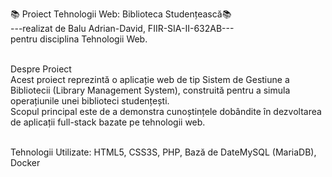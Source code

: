 📚 Proiect Tehnologii Web: Biblioteca Studențească📚 <br>
---realizat de Balu Adrian-David, FIIR-SIA-II-632AB--- <br>
 pentru disciplina Tehnologii Web.<br><br>
 
 Despre Proiect<br>
 Acest proiect reprezintă o aplicație web de tip Sistem de Gestiune a Bibliotecii (Library Management System), construită pentru a simula operațiunile unei biblioteci studențești.<br>
 Scopul principal este de a demonstra cunoștințele dobândite în dezvoltarea de aplicații full-stack bazate pe tehnologii web. <br><br>
 
 Tehnologii Utilizate: HTML5, CSS3S, PHP, Bază de DateMySQL (MariaDB), Docker
 

